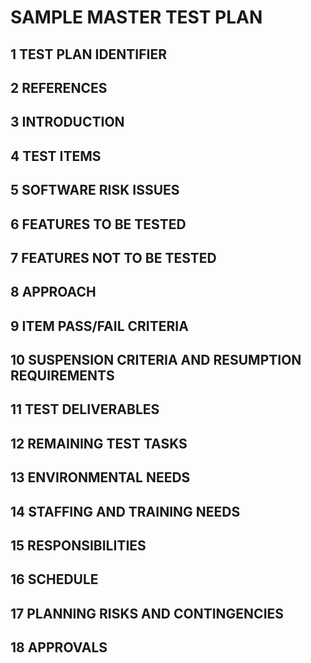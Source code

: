 # SAMPLE MASTER TEST PLAN 
## 1 TEST PLAN IDENTIFIER
## 2 REFERENCES
## 3 INTRODUCTION
## 4 TEST ITEMS
## 5 SOFTWARE RISK ISSUES 
## 6 FEATURES TO BE TESTED 
## 7 FEATURES NOT TO BE TESTED 
## 8 APPROACH
## 9 ITEM PASS/FAIL CRITERIA 
## 10 SUSPENSION CRITERIA AND RESUMPTION REQUIREMENTS
## 11 TEST DELIVERABLES 
## 12 REMAINING TEST TASKS
## 13 ENVIRONMENTAL NEEDS 
## 14 STAFFING AND TRAINING NEEDS 
## 15 RESPONSIBILITIES
## 16 SCHEDULE 
## 17 PLANNING RISKS AND CONTINGENCIES 
## 18 APPROVALS 

